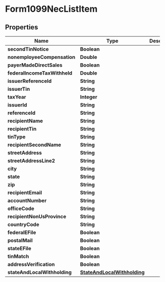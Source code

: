

# Form1099NecListItem


## Properties

| Name | Type | Description | Notes |
|------------ | ------------- | ------------- | -------------|
|**secondTinNotice** | **Boolean** |  |  [optional] |
|**nonemployeeCompensation** | **Double** |  |  [optional] |
|**payerMadeDirectSales** | **Boolean** |  |  [optional] |
|**federalIncomeTaxWithheld** | **Double** |  |  [optional] |
|**issuerReferenceId** | **String** |  |  [optional] |
|**issuerTin** | **String** |  |  [optional] |
|**taxYear** | **Integer** |  |  [optional] |
|**issuerId** | **String** |  |  [optional] |
|**referenceId** | **String** |  |  [optional] |
|**recipientName** | **String** |  |  [optional] |
|**recipientTin** | **String** |  |  [optional] |
|**tinType** | **String** |  |  [optional] |
|**recipientSecondName** | **String** |  |  [optional] |
|**streetAddress** | **String** |  |  [optional] |
|**streetAddressLine2** | **String** |  |  [optional] |
|**city** | **String** |  |  [optional] |
|**state** | **String** |  |  [optional] |
|**zip** | **String** |  |  [optional] |
|**recipientEmail** | **String** |  |  [optional] |
|**accountNumber** | **String** |  |  [optional] |
|**officeCode** | **String** |  |  [optional] |
|**recipientNonUsProvince** | **String** |  |  [optional] |
|**countryCode** | **String** |  |  [optional] |
|**federalEFile** | **Boolean** |  |  [optional] |
|**postalMail** | **Boolean** |  |  [optional] |
|**stateEFile** | **Boolean** |  |  [optional] |
|**tinMatch** | **Boolean** |  |  [optional] |
|**addressVerification** | **Boolean** |  |  [optional] |
|**stateAndLocalWithholding** | [**StateAndLocalWithholding**](StateAndLocalWithholding.md) |  |  [optional] |



